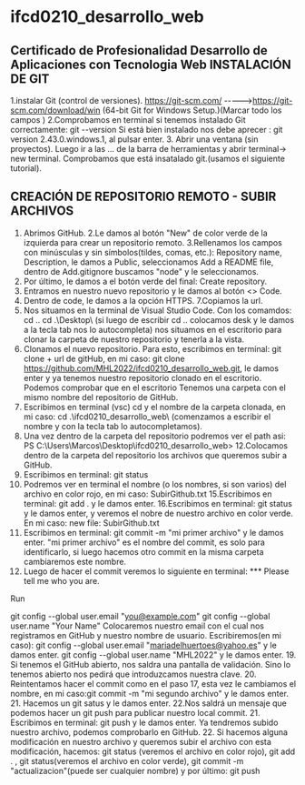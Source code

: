 # ifcd0210_desarrollo_web
Certificado de Profesionalidad Desarrollo de Aplicaciones con Tecnologia Web
INSTALACIÓN DE GIT
---------------------
1.instalar Git (control de versiones). https://git-scm.com/ ----->https://git-scm.com/download/win (64-bit Git for Windows Setup.)(Marcar todo los campos )
2.Comprobamos en terminal si tenemos instalado Git correctamente: git --version
Si está bien instalado nos debe aprecer : git version 2.43.0.windows.1, al pulsar enter.
3. Abrir una ventana (sin proyectos). Luego ir a las ... de la barra de herramientas y abrir terminal-> new terminal. Comprobamos que está insatalado git.(usamos el siguiente tutorial).

CREACIÓN DE REPOSITORIO REMOTO - SUBIR ARCHIVOS
------------------------------------------------
1. Abrimos GitHub.
2.Le damos al botón "New" de color verde de la izquierda para crear un repositorio remoto. 
3.Rellenamos los campos con minúsculas y sin símbolos(tildes, comas, etc.): Repository name, Description, le damos a Public, seleccionamos Add a README file, dentro de Add.gitignore buscamos "node"
y le seleccionamos.
4. Por último, le damos a el botón verde del final: Create repository.
5. Entramos en nuestro nuevo repositorio y le damos al botón <> Code.
6. Dentro de code, le damos a la opción HTTPS.
7.Copiamos la url.
8. Nos situamos en la terminal de Visual Studio Code.
Con los comamdos:  cd ..  cd .\Desktop\ (si luego de escribir cd .. colocamos desk y le damos a la tecla tab nos lo autocompleta) nos situamos en el escritorio para clonar la carpeta de nuestro repositorio y tenerla a la vista.
9. Clonamos el nuevo repositorio. Para esto, escribimos en terminal: git clone + url de gitHub, en mi caso:  git clone https://github.com/MHL2022/ifcd0210_desarrollo_web.git, le damos enter y ya tenemos nuestro repositorio clonado en el escritorio. Podemos comprobar que en el escritorio Tenemos una carpeta con el mismo nombre del repositorio de GitHub.
10. Escribimos en terminal (vsc) cd y el nombre de la carpeta clonada, en mi caso: cd .\ifcd0210_desarrollo_web\ (comenzamos a escribir el nombre y con la tecla tab lo autocompletamos).
11. Una vez dentro de la carpeta del repositorio podremos ver el path asi: PS C:\Users\Marcos\Desktop\ifcd0210_desarrollo_web> 
12.Colocamos dentro de la carpeta del repositorio los archivos que queremos subir a GitHub.
13. Escribimos en terminal: git status
14. Podremos ver en terminal el nombre (o los nombres, si son varios) del archivo en color rojo, en mi caso: SubirGithub.txt
15.Escribimos en terminal: git add . y le damos enter.
16.Escribimos en terminal: git status y le damos enter, y veremos el nobre de nuestro archivo en color verde. En mi caso:  new file:   SubirGithub.txt
17. Escribimos en terminal: git commit -m "mi primer archivo" y le damos enter. "mi primer archivo" es el nombre del commit, es solo para identificarlo, si luego hacemos otro commit en la misma carpeta cambiaremos este nombre. 
18. Luego de hacer el commit veremos lo siguiente en terminal: 
*** Please tell me who you are.

Run

  git config --global user.email "you@example.com"
  git config --global user.name "Your Name"
Colocaremos nuestro email con el cual nos registramos en GitHub y nuestro nombre de usuario. Escribiremos(en mi caso): 
git config --global user.email "mariadelhuertoes@yahoo.es" y le damos enter.
git config --global user.name "MHL2022" y le damos enter.
19. Si tenemos el GitHub abierto, nos saldra una pantalla de validación. Sino lo tenemos abierto nos pedirá que introduzcamos nuestra clave.
20. Reintentamos hacer el commit como en el paso 17, esta vez le cambiamos el nombre, en mi caso:git commit -m "mi segundo archivo" y le damos enter.
21. Hacemos un git satus y le damos enter.
22.Nos saldrá un mensaje que podemos hacer un git push para publicar nuestro local commit.
21. Escribimos en terminal: git push y le damos enter. Ya tendremos subido nuestro archivo, podemos comprobarlo en GitHub.
22. Si hacemos alguna modificación en nuestro archivo y queremos subir el archivo con esta modificación, hacemos: git status (veremos el archivo en color rojo), git add . , git status(veremos el archivo en color verde),  git commit -m "actualizacion"(puede ser cualquier nombre) y por último: git push

